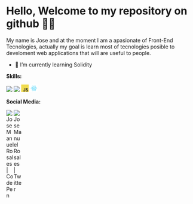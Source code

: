 # Hello, Welcome to my repository on github 👋🙇

My name is Jose and at the moment I am a apasionate of Front-End Tecnologies, actually my goal is learn most of tecnologies posible to develoment web applications that will are useful to people.

-  🌠 I’m currently learning Solidity

**Skills:**  

<code><img height="20" src="https://encrypted-tbn0.gstatic.com/images?q=tbn:ANd9GcRVB4twv74Kv-OlgnOCa8NuMOP2DvpeK3kQcw&usqp=CAU"></code>
<code><img height="20" src="https://lenguajecss.com/assets/logo.svg"></code>
<code><img height="20" src="https://raw.githubusercontent.com/github/explore/80688e429a7d4ef2fca1e82350fe8e3517d3494d/topics/javascript/javascript.png"></code>
<code><img height="20" src="https://raw.githubusercontent.com/github/explore/80688e429a7d4ef2fca1e82350fe8e3517d3494d/topics/react/react.png"></code>

**Social Media:**  

<a href="https://codepen.io/JoseRg09">
  <img align="left" alt="Jose Manuel Rosales | CodePen" width="20px" src="https://cdn.icon-icons.com/icons2/1906/PNG/512/iconfinder-codepen-4550862_121336.png" />
</a>
<a href="https://twitter.com/JoseRosa09">
  <img align="left" alt="Jose Manuel Rosales | Twitter" width="21px" src="https://raw.githubusercontent.com/anuraghazra/anuraghazra/master/assets/twitter.svg" />
</a>


<!---
Josem1801/Josem1801 is a ✨ special ✨ repository because its `README.md` (this file) appears on your GitHub profile.
You can click the Preview link to take a look at your changes.
--->
